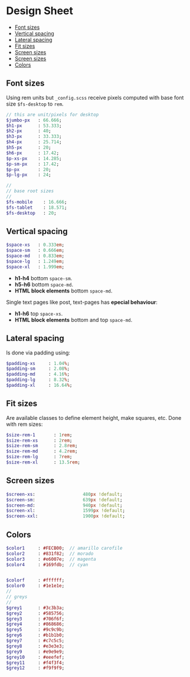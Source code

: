 # Design Sheet

- [Font sizes](#font-sizes)
- [Vertical spacing](#vertical-spacing)
- [Lateral spacing](#lateral-spacing)
- [Fit sizes](#fit-sizes)
- [Screen sizes](#screen-sizes)
- [Screen sizes](#screen-sizes)
- [Colors](#colors)

## Font sizes
Using rem units but `_config.scss` receive pixels computed with base font size `$fs-desktop` to `rem`.

```sass
// this are unit/pixels for desktop
$jumbo-px   : 66.666;
$h1-px      : 53.333;
$h2-px      : 40;
$h3-px      : 33.333;
$h4-px      : 25.714;
$h5-px      : 20;
$h6-px      : 17.42;
$p-xs-px    : 14.285;
$p-sm-px    : 17.42;
$p-px       : 20;
$p-lg-px    : 24;

// 
// base root sizes
// 
$fs-mobile    : 16.666;
$fs-tablet    : 18.571;
$fs-desktop   : 20;
```

## Vertical spacing

```sass
$space-xs   : 0.333em;
$space-sm   : 0.666em;
$space-md   : 0.833em;
$space-lg   : 1.249em;
$space-xl   : 1.999em;
```

* **h1-h4** bottom `space-sm`.
* **h5-h6** bottom `space-md`.
* **HTML block elements** bottom `space-md`.

Single text pages like post, text-pages has **epecial behaviour**:
* **h1-h6** top `space-xs`.
* **HTML block elements** bottom and top `space-md`.


## Lateral spacing
Is done via padding using: 

```sass
$padding-xs     : 1.04%;
$padding-sm     : 2.08%;
$padding-md     : 4.16%;
$padding-lg     : 8.32%;
$padding-xl     : 16.64%;
```

## Fit sizes
Are available classes to define element height, make squares, etc. Done with rem sizes:

```sass
$size-rem-1       : 1rem;
$size-rem-xs      : 2rem;
$size-rem-sm      : 2.8rem;
$size-rem-md      : 4.2rem;
$size-rem-lg      : 7rem;
$size-rem-xl      : 13.5rem;
```

## Screen sizes
```sass
$screen-xs:                  480px !default;
$screen-sm:                  639px !default;
$screen-md:                  940px !default;
$screen-xl:                  1599px !default;
$screen-xxl:                 1900px !default;
```

## Colors
```sass
$color1     : #FECB00;  // amarillo carofile
$color2     : #831f82;  // morado
$color3     : #e6007e;  // magenta
$color4     : #169fdb;  // cyan


$colorf     : #ffffff;
$color0     : #1e1e1e;
// 
// greys
// 
$grey1      : #3c3b3a;
$grey2      : #585756;
$grey3      : #706f6f;
$grey4      : #868686;
$grey5      : #9c9c9b;
$grey6      : #b1b1b0;
$grey7      : #c7c5c5;
$grey8      : #e3e3e3;
$grey9      : #e9e9e9;
$grey10     : #eeefef;
$grey11     : #f4f3f4;
$grey12     : #f9f9f9;
```
